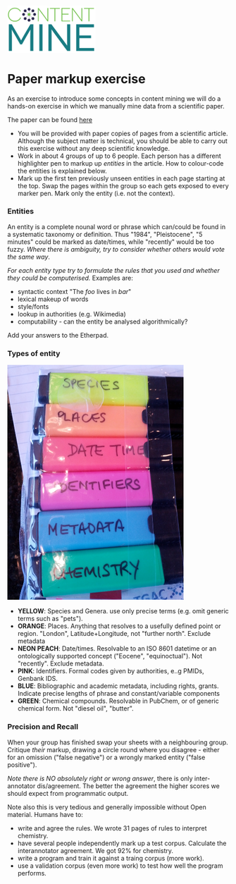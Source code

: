 <img src="https://github.com/ContentMine/ebi_workshop_20141006/raw/master/setup/CM_logo.png" width="200px"/>

# Paper markup exercise

As an exercise to introduce some concepts in content mining we will do a hands-on exercise in which we manually mine data from a scientific paper.

The paper can be found [here](http://www.biomedcentral.com/1471-2148/14/70)

 * You will be provided with paper copies of pages from a scientific article. Although the subject matter is technical, you should be able to carry out this exercise without any deep scientific knowledge.
 * Work in about 4 groups of up to 6 people. Each person has a different highlighter pen to markup up *entities* in the article. How to colour-code the entities is explained below.
 * Mark up the first ten previously unseen entities in each page starting at the top. Swap the pages within the group so each gets exposed to every marker pen. Mark only the entity (i.e. not the context).

### Entities

An entity is a complete nounal word or phrase which can/could be found in a systematic taxonomy or definition. 
Thus "1984", "Pleistocene", "5 minutes" could be marked as date/times, while "recently" would be too fuzzy. 
*Where there is ambiguity, try to consider whether others would vote the same way*.

*For each entity type try to formulate the rules that you used and whether they could be computerised.* Examples are:

* syntactic context "The *foo* lives in *bar*" 
* lexical makeup of words
* style/fonts
* lookup in authorities (e.g. Wikimedia)
* computability - can the entity be analysed algorithmically?

Add your answers to the Etherpad.

### Types of entity

<img src="https://raw.githubusercontent.com/ContentMine/Chicago-20141114/master/Paper-Markup/highlighters.jpg" width="400px"/>

* **YELLOW**: Species and Genera. use only precise terms (e.g. omit generic terms such as "pets"). 
* **ORANGE**: Places. Anything that resolves to a usefully defined point or region. "London", Latitude+Longitude, not "further north". Exclude metadata
* **NEON PEACH**: Date/times. Resolvable to an ISO 8601 datetime or an ontologically supported concept ("Eocene", "equinoctual"). Not "recently".
Exclude metadata.
* **PINK**: Identifiers. Formal codes given by authorities, e..g PMIDs, Genbank IDS. 
* **BLUE**: Bibliographic and academic metadata, including rights, grants. Indicate precise lengths of phrase and constant/variable 
components
* **GREEN**: Chemical compounds. Resolvable in PubChem, or of generic chemical form. Not "diesel oil", "butter".

### Precision and Recall

When your group has finished swap your sheets with a neighbouring group. Critique *their* markup, drawing a circle round where you
disagree - either for an omission ("false negative") or a wrongly marked entity ("false positive").

*Note there is NO absolutely right or wrong answer*, there is only inter-annotator dis/agreement. The better the agreement the higher scores we should expect from programmatic output. 

Note also this is very tedious and generally impossible without Open material. Humans have to:

* write and agree the rules. We wrote 31 pages of rules to interpret chemistry.
* have several people independently mark up a test corpus. Calculate the interannotator agreement. We got 92% for chemistry.
* write a program and train it against a traing corpus (more work).
* use a validation corpus (even more work) to test how well the program performs.







